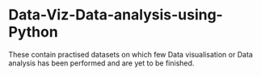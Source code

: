 # Data-Viz-Data-analysis-using-Python
These contain practised datasets on which few Data visualisation or Data analysis has been performed and are yet to be finished.
